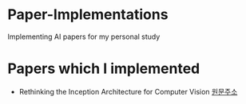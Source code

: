 # Paper-Implementations
Implementing AI papers for my personal study

# Papers which I implemented
* Rethinking the Inception Architecture for Computer Vision [원문주소](https://arxiv.org/abs/1512.00567)
